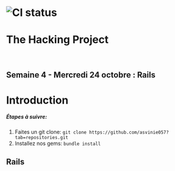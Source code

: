 # ![CI status](http://oi68.tinypic.com/ngf2uo.jpg)    
#  The Hacking Project
<br/>
<h2>Semaine 4 - Mercredi 24 octobre : Rails</h2>

<body>

<h1>Introduction</h1>

<h5>
 Étapes à suivre:
 </h5>
<ol>
 <li>Faites un git clone: <code>git clone https://github.com/asvinie057?tab=repositories.git</code></li>
 <li>Installez nos gems: <code>bundle install</code></li>

</ol>

<h2>Rails</h2>

</body>

